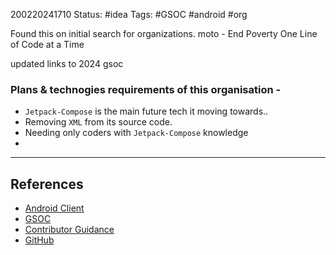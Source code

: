 200220241710
Status: #idea 
Tags: #GSOC #android #org

Found this on initial search for organizations.
moto - End Poverty One Line of Code at a Time

updated links to 2024 gsoc 

### Plans & technogies requirements of this organisation - 
-  `Jetpack-Compose` is the main future tech it moving towards.. 
-  Removing `XML` from its source code.
- Needing only coders with `Jetpack-Compose` knowledge
- 

___
## References
- [Android Client](https://github.com/openMF/android-client)
- [GSOC](https://summerofcode.withgoogle.com/programs/2024/organizations/the-mifos-initiative)
- [Contributor Guidance](https://mifosforge.jira.com/wiki/spaces/RES/pages/4456638/Application+Template)
- [GitHub](https://github.com/openMF) 